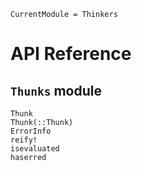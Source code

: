 ```@meta
CurrentModule = Thinkers
```

# API Reference

## `Thunks` module

```@docs
Thunk
Thunk(::Thunk)
ErrorInfo
reify!
isevaluated
haserred
```
